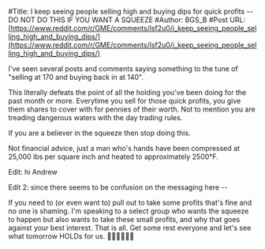#Title: I keep seeing people selling high and buying dips for quick profits -- DO NOT DO THIS IF YOU WANT A SQUEEZE
#Author: BGS_B
#Post URL: [https://www.reddit.com/r/GME/comments/lsf2u0/i_keep_seeing_people_selling_high_and_buying_dips/](https://www.reddit.com/r/GME/comments/lsf2u0/i_keep_seeing_people_selling_high_and_buying_dips/)


I've seen several posts and comments saying something to the tune of "selling at 170 and buying back in at 140".

This literally defeats the point of all the holding you've been doing for the past month or more. Everytime you sell for those quick profits, you give them shares to cover with for pennies of their worth. Not to mention you are treading dangerous waters with the day trading rules. 

If you are a believer in the squeeze then stop doing this. 

Not financial advice, just a man who's hands have been compressed at 25,000 lbs per square inch and heated to approximately 2500°F.

Edit: hi Andrew

Edit 2: since there seems to be confusion on the messaging here --

If you need to (or even want to) pull out to take some profits that's fine and no one is shaming. I'm speaking to a select group who wants the squeeze to happen but also wants to take these small profits, and why that goes against your best interest. That is all. Get some rest everyone and let's see what tomorrow HOLDs for us. 🦍🦧🦍🦧💎👐